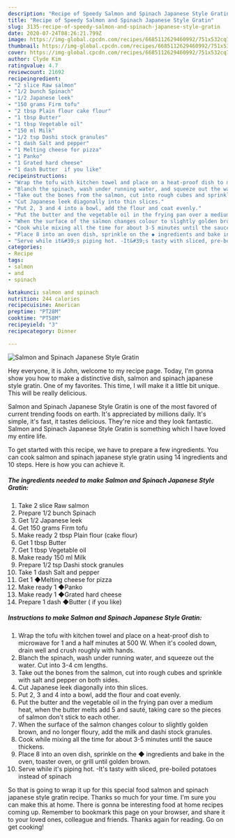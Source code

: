 ```yaml
---
description: "Recipe of Speedy Salmon and Spinach Japanese Style Gratin"
title: "Recipe of Speedy Salmon and Spinach Japanese Style Gratin"
slug: 3135-recipe-of-speedy-salmon-and-spinach-japanese-style-gratin
date: 2020-07-24T08:26:21.799Z
image: https://img-global.cpcdn.com/recipes/6685112629460992/751x532cq70/salmon-and-spinach-japanese-style-gratin-recipe-main-photo.jpg
thumbnail: https://img-global.cpcdn.com/recipes/6685112629460992/751x532cq70/salmon-and-spinach-japanese-style-gratin-recipe-main-photo.jpg
cover: https://img-global.cpcdn.com/recipes/6685112629460992/751x532cq70/salmon-and-spinach-japanese-style-gratin-recipe-main-photo.jpg
author: Clyde Kim
ratingvalue: 4.7
reviewcount: 21692
recipeingredient:
- "2 slice Raw salmon"
- "1/2 bunch Spinach"
- "1/2 Japanese leek"
- "150 grams Firm tofu"
- "2 tbsp Plain flour cake flour"
- "1 tbsp Butter"
- "1 tbsp Vegetable oil"
- "150 ml Milk"
- "1/2 tsp Dashi stock granules"
- "1 dash Salt and pepper"
- "1 Melting cheese for pizza"
- "1 Panko"
- "1 Grated hard cheese"
- "1 dash Butter  if you like"
recipeinstructions:
- "Wrap the tofu with kitchen towel and place on a heat-proof dish to microwave for 1 and a half minutes at 500 W. When it&#39;s cooled down, drain well and crush roughly with hands."
- "Blanch the spinach, wash under running water, and squeeze out the water. Cut into 3-4 cm lengths."
- "Take out the bones from the salmon, cut into rough cubes and sprinkle with salt and pepper on both sides."
- "Cut Japanese leek diagonally into thin slices."
- "Put 2, 3 and 4 into a bowl, add the flour and coat evenly."
- "Put the butter and the vegetable oil in the frying pan over a medium heat, when the butter melts add 5 and sauté, taking care so the pieces of salmon don&#39;t stick to each other."
- "When the surface of the salmon changes colour to slightly golden brown, and no longer floury, add the milk and dashi stock granules."
- "Cook while mixing all the time for about 3-5 minutes until the sauce thickens."
- "Place 8 into an oven dish, sprinkle on the ◆ ingredients and bake in the oven, toaster oven, or grill until golden brown."
- "Serve while it&#39;s piping hot. -It&#39;s tasty with sliced, pre-boiled potatoes instead of spinach"
categories:
- Recipe
tags:
- salmon
- and
- spinach

katakunci: salmon and spinach 
nutrition: 244 calories
recipecuisine: American
preptime: "PT28M"
cooktime: "PT58M"
recipeyield: "3"
recipecategory: Dinner

---
```



![Salmon and Spinach Japanese Style Gratin](https://img-global.cpcdn.com/recipes/6685112629460992/751x532cq70/salmon-and-spinach-japanese-style-gratin-recipe-main-photo.jpg)

Hey everyone, it is John, welcome to my recipe page. Today, I'm gonna show you how to make a distinctive dish, salmon and spinach japanese style gratin. One of my favorites. This time, I will make it a little bit unique. This will be really delicious.



Salmon and Spinach Japanese Style Gratin is one of the most favored of current trending foods on earth. It's appreciated by millions daily. It's simple, it's fast, it tastes delicious. They're nice and they look fantastic. Salmon and Spinach Japanese Style Gratin is something which I have loved my entire life.


To get started with this recipe, we have to prepare a few ingredients. You can cook salmon and spinach japanese style gratin using 14 ingredients and 10 steps. Here is how you can achieve it.

<!--inarticleads1-->

##### The ingredients needed to make Salmon and Spinach Japanese Style Gratin:

1. Take 2 slice Raw salmon
1. Prepare 1/2 bunch Spinach
1. Get 1/2 Japanese leek
1. Get 150 grams Firm tofu
1. Make ready 2 tbsp Plain flour (cake flour)
1. Get 1 tbsp Butter
1. Get 1 tbsp Vegetable oil
1. Make ready 150 ml Milk
1. Prepare 1/2 tsp Dashi stock granules
1. Take 1 dash Salt and pepper
1. Get 1 ◆Melting cheese for pizza
1. Make ready 1 ◆Panko
1. Make ready 1 ◆Grated hard cheese
1. Prepare 1 dash ◆Butter ( if you like)




<!--inarticleads2-->

##### Instructions to make Salmon and Spinach Japanese Style Gratin:

1. Wrap the tofu with kitchen towel and place on a heat-proof dish to microwave for 1 and a half minutes at 500 W. When it&#39;s cooled down, drain well and crush roughly with hands.
1. Blanch the spinach, wash under running water, and squeeze out the water. Cut into 3-4 cm lengths.
1. Take out the bones from the salmon, cut into rough cubes and sprinkle with salt and pepper on both sides.
1. Cut Japanese leek diagonally into thin slices.
1. Put 2, 3 and 4 into a bowl, add the flour and coat evenly.
1. Put the butter and the vegetable oil in the frying pan over a medium heat, when the butter melts add 5 and sauté, taking care so the pieces of salmon don&#39;t stick to each other.
1. When the surface of the salmon changes colour to slightly golden brown, and no longer floury, add the milk and dashi stock granules.
1. Cook while mixing all the time for about 3-5 minutes until the sauce thickens.
1. Place 8 into an oven dish, sprinkle on the ◆ ingredients and bake in the oven, toaster oven, or grill until golden brown.
1. Serve while it&#39;s piping hot. -It&#39;s tasty with sliced, pre-boiled potatoes instead of spinach




So that is going to wrap it up for this special food salmon and spinach japanese style gratin recipe. Thanks so much for your time. I'm sure you can make this at home. There is gonna be interesting food at home recipes coming up. Remember to bookmark this page on your browser, and share it to your loved ones, colleague and friends. Thanks again for reading. Go on get cooking!
